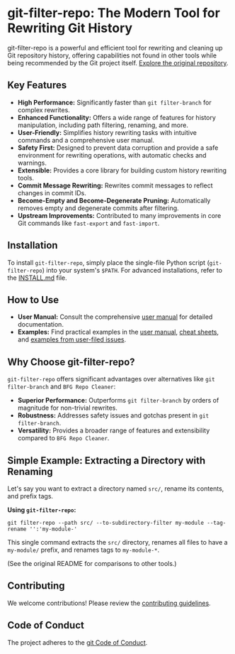 # git-filter-repo: The Modern Tool for Rewriting Git History

git-filter-repo is a powerful and efficient tool for rewriting and cleaning up Git repository history, offering capabilities not found in other tools while being recommended by the Git project itself. [Explore the original repository](https://github.com/newren/git-filter-repo).

## Key Features

*   **High Performance:** Significantly faster than `git filter-branch` for complex rewrites.
*   **Enhanced Functionality:** Offers a wide range of features for history manipulation, including path filtering, renaming, and more.
*   **User-Friendly:** Simplifies history rewriting tasks with intuitive commands and a comprehensive user manual.
*   **Safety First:** Designed to prevent data corruption and provide a safe environment for rewriting operations, with automatic checks and warnings.
*   **Extensible:** Provides a core library for building custom history rewriting tools.
*   **Commit Message Rewriting:** Rewrites commit messages to reflect changes in commit IDs.
*   **Become-Empty and Become-Degenerate Pruning:** Automatically removes empty and degenerate commits after filtering.
*   **Upstream Improvements:** Contributed to many improvements in core Git commands like `fast-export` and `fast-import`.

## Installation

To install `git-filter-repo`, simply place the single-file Python script (`git-filter-repo`) into your system's `$PATH`. For advanced installations, refer to the [INSTALL.md](INSTALL.md) file.

## How to Use

*   **User Manual:** Consult the comprehensive [user manual](https://htmlpreview.github.io/?https://github.com/newren/git-filter-repo/blob/docs/html/git-filter-repo.html) for detailed documentation.
*   **Examples:** Find practical examples in the [user manual](https://htmlpreview.github.io/?https://github.com/newren/git-filter-repo/blob/docs/html/git-filter-repo.html#EXAMPLES), [cheat sheets](Documentation/), and [examples from user-filed issues](Documentation/examples-from-user-filed-issues.md).

## Why Choose git-filter-repo?

`git-filter-repo` offers significant advantages over alternatives like `git filter-branch` and `BFG Repo Cleaner`:

*   **Superior Performance:** Outperforms `git filter-branch` by orders of magnitude for non-trivial rewrites.
*   **Robustness:** Addresses safety issues and gotchas present in `git filter-branch`.
*   **Versatility:** Provides a broader range of features and extensibility compared to `BFG Repo Cleaner`.

## Simple Example: Extracting a Directory with Renaming

Let's say you want to extract a directory named `src/`, rename its contents, and prefix tags.

**Using `git-filter-repo`:**

```shell
git filter-repo --path src/ --to-subdirectory-filter my-module --tag-rename '':'my-module-'
```

This single command extracts the `src/` directory, renames all files to have a `my-module/` prefix, and renames tags to `my-module-*`.

(See the original README for comparisons to other tools.)

## Contributing

We welcome contributions! Please review the [contributing guidelines](Documentation/Contributing.md).

## Code of Conduct

The project adheres to the [git Code of Conduct](https://git.kernel.org/pub/scm/git/git.git/tree/CODE_OF_CONDUCT.md).